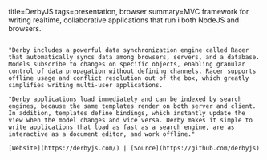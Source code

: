 title=DerbyJS
tags=presentation, browser
summary=MVC framework for writing realtime, collaborative applications that run i both NodeJS and browsers.
~~~~~~

"Derby includes a powerful data synchronization engine called Racer that automatically syncs data among browsers, servers, and a database. Models subscribe to changes on specific objects, enabling granular control of data propagation without defining channels. Racer supports offline usage and conflict resolution out of the box, which greatly simplifies writing multi-user applications.

"Derby applications load immediately and can be indexed by search engines, because the same templates render on both server and client. In addition, templates define bindings, which instantly update the view when the model changes and vice versa. Derby makes it simple to write applications that load as fast as a search engine, are as interactive as a document editor, and work offline."

[Website](https://derbyjs.com/) | [Source](https://github.com/derbyjs)

